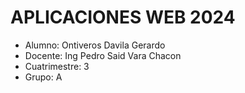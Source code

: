 # APLICACIONES WEB 2024
- Alumno: Ontiveros Davila Gerardo
- Docente: Ing Pedro Said Vara Chacon
- Cuatrimestre: 3
- Grupo: A
